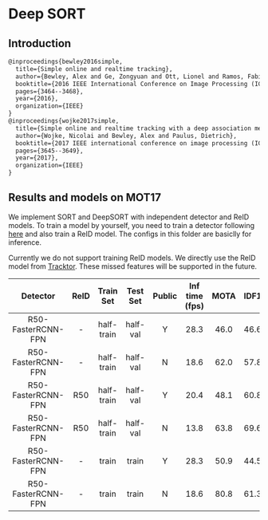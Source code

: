 # Deep SORT

## Introduction

```latex
@inproceedings{bewley2016simple,
  title={Simple online and realtime tracking},
  author={Bewley, Alex and Ge, Zongyuan and Ott, Lionel and Ramos, Fabio and Upcroft, Ben},
  booktitle={2016 IEEE International Conference on Image Processing (ICIP)},
  pages={3464--3468},
  year={2016},
  organization={IEEE}
}
@inproceedings{wojke2017simple,
  title={Simple online and realtime tracking with a deep association metric},
  author={Wojke, Nicolai and Bewley, Alex and Paulus, Dietrich},
  booktitle={2017 IEEE international conference on image processing (ICIP)},
  pages={3645--3649},
  year={2017},
  organization={IEEE}
}
```

## Results and models on MOT17

We implement SORT and DeepSORT with independent detector and ReID models. To train a model by yourself, you need to train a detector following [here](../../det/) and also train a ReID model.
The configs in this folder are basiclly for inference.

Currently we do not support training ReID models.
We directly use the ReID model from [Tracktor](https://github.com/phil-bergmann/tracking_wo_bnw). These missed features will be supported in the future.


|    Detector     |  ReID  | Train Set | Test Set | Public | Inf time (fps) | MOTA | IDF1 | FP | FN | IDSw. | Config | Download |
| :-------------: | :----: | :-------: | :------: | :----: | :------------: | :--: | :--: |:--:|:--:| :---: | :----: | :------: |
| R50-FasterRCNN-FPN | -  | half-train | half-val | Y     | 28.3 |   46.0 | 46.6 | 289 | 82451 | 4581 | [config](sort_faster-rcnn_fpn_4e_mot17-public-half.py) |  [detector](https://download.openmmlab.com/mmtracking/v0.5/mot/faster-rcnn_r50_fpn_4e_mot17-half-64ee2ed4.pth) |
| R50-FasterRCNN-FPN | -  | half-train | half-val | N     | 18.6 |   62.0 | 57.8 | 15171 | 40437 | 5841 | [config](sort_faster-rcnn_fpn_4e_mot17-private-half.py) | [detector](https://download.openmmlab.com/mmtracking/v0.5/mot/faster-rcnn_r50_fpn_4e_mot17-half-64ee2ed4.pth) |
| R50-FasterRCNN-FPN | R50 | half-train | half-val | Y     | 20.4  |  48.1 | 60.8 | 283   | 82445 | 1199 | [config](deepsort_faster-rcnn_fpn_4e_mot17-public-half.py) | [detector](https://download.openmmlab.com/mmtracking/v0.5/mot/faster-rcnn_r50_fpn_4e_mot17-half-64ee2ed4.pth) [reid](https://download.openmmlab.com/mmtracking/v0.5/mot/tracktor_reid_r50_iter25245-a452f51f.pth) |
| R50-FasterRCNN-FPN | R50 | half-train | half-val | N     | 13.8  |  63.8 | 69.6 | 15060 | 40326 | 3183 | [config](deepsort_faster-rcnn_fpn_4e_mot17-private-half.py) | [detector](https://download.openmmlab.com/mmtracking/v0.5/mot/faster-rcnn_r50_fpn_4e_mot17-half-64ee2ed4.pth) [reid](https://download.openmmlab.com/mmtracking/v0.5/mot/tracktor_reid_r50_iter25245-a452f51f.pth) |
| R50-FasterRCNN-FPN | - | train | train | Y               | 28.3  | 50.9 | 44.5 | 1108 | 153950 | 10522 | [config](sort_faster-rcnn_fpn_4e_mot17-public.py) | [detector](https://download.openmmlab.com/mmtracking/v0.5/mot/faster-rcnn_r50_fpn_4e_mot17-ffa52ae7.pth) |
| R50-FasterRCNN-FPN | - | train | train | N               | 18.6  | 80.8 | 61.3 | 21537 | 29280 | 13947 | [config](sort_faster-rcnn_fpn_4e_mot17-private.py) | [detector](https://download.openmmlab.com/mmtracking/v0.5/mot/faster-rcnn_r50_fpn_4e_mot17-ffa52ae7.pth) |
